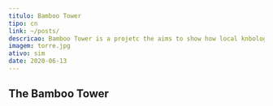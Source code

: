 ```yaml
---
titulo: Bamboo Tower
tipo: cn
link: ~/posts/
descricao: Bamboo Tower is a projetc the aims to show how local knbologe can be powerfull and became a new tecnologies
imagem: torre.jpg
ativo: sim
date: 2020-06-13
---
```


## The Bamboo Tower